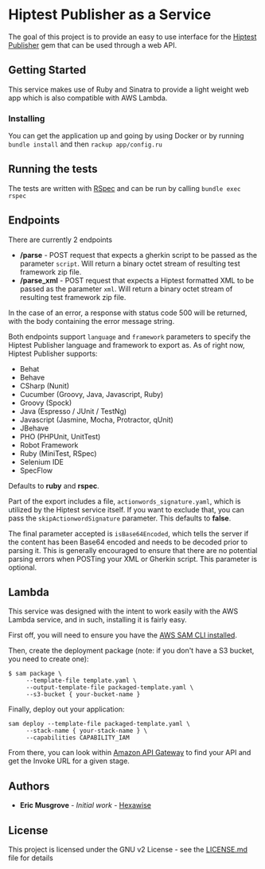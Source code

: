 # Hiptest Publisher as a Service

The goal of this project is to provide an easy to use interface for the [Hiptest Publisher](https://github.com/hiptest/hiptest-publisher) gem that can be used through a web API.

## Getting Started

This service makes use of Ruby and Sinatra to provide a light weight web app which is also compatible with AWS Lambda.

### Installing

You can get the application up and going by using Docker or by running `bundle install` and then `rackup app/config.ru`

## Running the tests

The tests are written with [RSpec](https://github.com/rspec/rspec) and can be run by calling `bundle exec rspec`

## Endpoints

There are currently 2 endpoints

- **/parse** - POST request that expects a gherkin script to be passed as the parameter `script`. Will return a binary octet stream of resulting test framework zip file.
- **/parse_xml** - POST request that expects a Hiptest formatted XML to be passed as the parameter `xml`. Will return a binary octet stream of resulting test framework zip file.

In the case of an error, a response with status code 500 will be returned, with the body containing the error message string.

Both endpoints support `language` and `framework` parameters to specify the Hiptest Publisher language and framework to export as. As of right now, Hiptest Publisher supports:

- Behat
- Behave
- CSharp (Nunit)
- Cucumber (Groovy, Java, Javascript, Ruby)
- Groovy (Spock)
- Java (Espresso / JUnit / TestNg)
- Javascript (Jasmine, Mocha, Protractor, qUnit)
- JBehave
- PHO (PHPUnit, UnitTest)
- Robot Framework
- Ruby (MiniTest, RSpec)
- Selenium IDE
- SpecFlow

Defaults to **ruby** and **rspec**.

Part of the export includes a file, `actionwords_signature.yaml`, which is utilized by the Hiptest service itself. If you want to exclude that, you can pass the `skipActionwordSignature` parameter. This defaults to **false**.

The final parameter accepted is `isBase64Encoded`, which tells the server if the content has been Base64 encoded and needs to be decoded prior to parsing it. This is generally encouraged to ensure that there are no potential parsing errors when POSTing your XML or Gherkin script. This parameter is optional.

## Lambda

This service was designed with the intent to work easily with the AWS Lambda service, and in such, installing it is fairly easy.

First off, you will need to ensure you have the [AWS SAM CLI installed](https://docs.aws.amazon.com/serverless-application-model/latest/developerguide/serverless-sam-cli-install.html).

Then, create the deployment package (note: if you don't have a S3 bucket, you need to create one):

```console
$ sam package \
     --template-file template.yaml \
     --output-template-file packaged-template.yaml \
     --s3-bucket { your-bucket-name }
```

Finally, deploy out your application:

```console
sam deploy --template-file packaged-template.yaml \
     --stack-name { your-stack-name } \
     --capabilities CAPABILITY_IAM
```

From there, you can look within [Amazon API Gateway](https://console.aws.amazon.com/apigateway/home) to find your API and get the Invoke URL for a given stage.

## Authors

- **Eric Musgrove** - _Initial work_ - [Hexawise](https://github.com/Hexawise)

## License

This project is licensed under the GNU v2 License - see the [LICENSE.md](LICENSE.md) file for details
